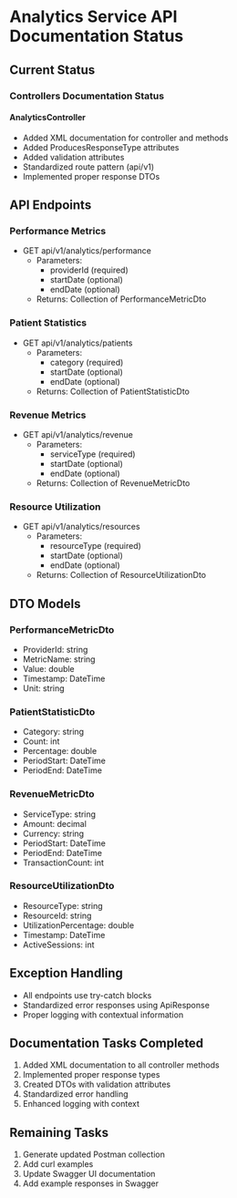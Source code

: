 # Analytics Service API Documentation Status

## Current Status

### Controllers Documentation Status

#### AnalyticsController
- Added XML documentation for controller and methods
- Added ProducesResponseType attributes
- Added validation attributes
- Standardized route pattern (api/v1)
- Implemented proper response DTOs

## API Endpoints

### Performance Metrics
- GET api/v1/analytics/performance
  - Parameters:
    - providerId (required)
    - startDate (optional)
    - endDate (optional)
  - Returns: Collection of PerformanceMetricDto

### Patient Statistics
- GET api/v1/analytics/patients
  - Parameters:
    - category (required)
    - startDate (optional)
    - endDate (optional)
  - Returns: Collection of PatientStatisticDto

### Revenue Metrics
- GET api/v1/analytics/revenue
  - Parameters:
    - serviceType (required)
    - startDate (optional)
    - endDate (optional)
  - Returns: Collection of RevenueMetricDto

### Resource Utilization
- GET api/v1/analytics/resources
  - Parameters:
    - resourceType (required)
    - startDate (optional)
    - endDate (optional)
  - Returns: Collection of ResourceUtilizationDto

## DTO Models

### PerformanceMetricDto
- ProviderId: string
- MetricName: string
- Value: double
- Timestamp: DateTime
- Unit: string

### PatientStatisticDto
- Category: string
- Count: int
- Percentage: double
- PeriodStart: DateTime
- PeriodEnd: DateTime

### RevenueMetricDto
- ServiceType: string
- Amount: decimal
- Currency: string
- PeriodStart: DateTime
- PeriodEnd: DateTime
- TransactionCount: int

### ResourceUtilizationDto
- ResourceType: string
- ResourceId: string
- UtilizationPercentage: double
- Timestamp: DateTime
- ActiveSessions: int

## Exception Handling
- All endpoints use try-catch blocks
- Standardized error responses using ApiResponse<T>
- Proper logging with contextual information

## Documentation Tasks Completed
1. Added XML documentation to all controller methods
2. Implemented proper response types
3. Created DTOs with validation attributes
4. Standardized error handling
5. Enhanced logging with context

## Remaining Tasks
1. Generate updated Postman collection
2. Add curl examples
3. Update Swagger UI documentation
4. Add example responses in Swagger